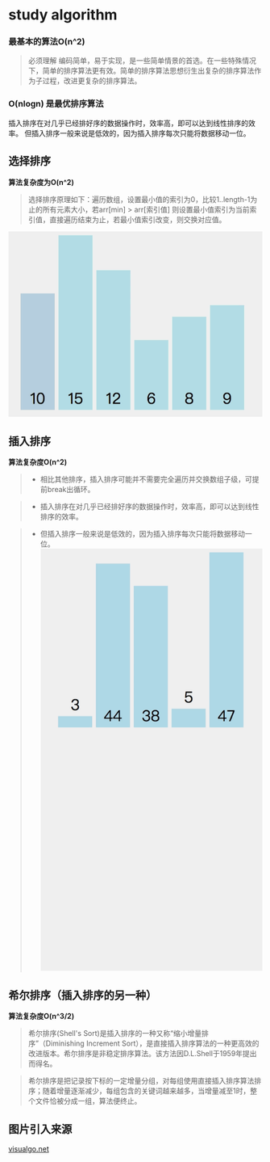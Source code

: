 # study algorithm

### 最基本的算法O(n^2)
> 必须理解 编码简单，易于实现，是一些简单情景的首选。在一些特殊情况下，简单的排序算法更有效。简单的排序算法思想衍生出复杂的排序算法作为子过程，改进更复杂的排序算法。

### O(nlogn) 是最优排序算法
插入排序在对几乎已经排好序的数据操作时，效率高，即可以达到线性排序的效率。
但插入排序一般来说是低效的，因为插入排序每次只能将数据移动一位。
## 选择排序
**算法复杂度为O(n^2)**
> 选择排序原理如下：遍历数组，设置最小值的索引为0，比较1..length-1为止的所有元素大小，若arr[min] > arr[索引值] 则设置最小值索引为当前索引值，直接遍历结束为止，若最小值索引改变，则交换对应值。

![select-sort](./imgs/select-sort.gif)

## 插入排序
**算法复杂度O(n^2)**
> * 相比其他排序，插入排序可能并不需要完全遍历并交换数组子级，可提前break出循环。

> * 插入排序在对几乎已经排好序的数据操作时，效率高，即可以达到线性排序的效率。

> * 但插入排序一般来说是低效的，因为插入排序每次只能将数据移动一位。
![select-sort](./imgs/insert-sort.gif)

## 希尔排序（插入排序的另一种）
**算法复杂度O(n^3/2)**
>希尔排序(Shell's Sort)是插入排序的一种又称“缩小增量排序”（Diminishing Increment Sort），是直接插入排序算法的一种更高效的改进版本。希尔排序是非稳定排序算法。该方法因D.L.Shell于1959年提出而得名。

>希尔排序是把记录按下标的一定增量分组，对每组使用直接插入排序算法排序；随着增量逐渐减少，每组包含的关键词越来越多，当增量减至1时，整个文件恰被分成一组，算法便终止。





图片引入来源
-
[visualgo.net](https://visualgo.net/)